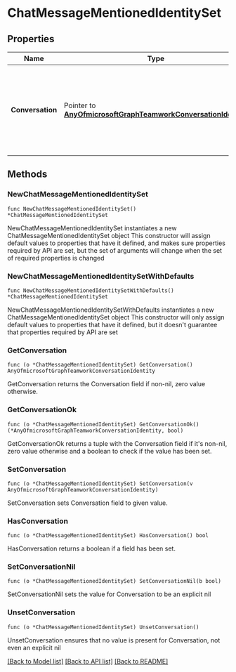 # ChatMessageMentionedIdentitySet

## Properties

Name | Type | Description | Notes
------------ | ------------- | ------------- | -------------
**Conversation** | Pointer to [**AnyOfmicrosoftGraphTeamworkConversationIdentity**](anyOf&lt;microsoft.graph.teamworkConversationIdentity&gt;.md) | If present, represents a conversation (for example, team or channel) @mentioned in a message. | [optional] 

## Methods

### NewChatMessageMentionedIdentitySet

`func NewChatMessageMentionedIdentitySet() *ChatMessageMentionedIdentitySet`

NewChatMessageMentionedIdentitySet instantiates a new ChatMessageMentionedIdentitySet object
This constructor will assign default values to properties that have it defined,
and makes sure properties required by API are set, but the set of arguments
will change when the set of required properties is changed

### NewChatMessageMentionedIdentitySetWithDefaults

`func NewChatMessageMentionedIdentitySetWithDefaults() *ChatMessageMentionedIdentitySet`

NewChatMessageMentionedIdentitySetWithDefaults instantiates a new ChatMessageMentionedIdentitySet object
This constructor will only assign default values to properties that have it defined,
but it doesn't guarantee that properties required by API are set

### GetConversation

`func (o *ChatMessageMentionedIdentitySet) GetConversation() AnyOfmicrosoftGraphTeamworkConversationIdentity`

GetConversation returns the Conversation field if non-nil, zero value otherwise.

### GetConversationOk

`func (o *ChatMessageMentionedIdentitySet) GetConversationOk() (*AnyOfmicrosoftGraphTeamworkConversationIdentity, bool)`

GetConversationOk returns a tuple with the Conversation field if it's non-nil, zero value otherwise
and a boolean to check if the value has been set.

### SetConversation

`func (o *ChatMessageMentionedIdentitySet) SetConversation(v AnyOfmicrosoftGraphTeamworkConversationIdentity)`

SetConversation sets Conversation field to given value.

### HasConversation

`func (o *ChatMessageMentionedIdentitySet) HasConversation() bool`

HasConversation returns a boolean if a field has been set.

### SetConversationNil

`func (o *ChatMessageMentionedIdentitySet) SetConversationNil(b bool)`

 SetConversationNil sets the value for Conversation to be an explicit nil

### UnsetConversation
`func (o *ChatMessageMentionedIdentitySet) UnsetConversation()`

UnsetConversation ensures that no value is present for Conversation, not even an explicit nil

[[Back to Model list]](../README.md#documentation-for-models) [[Back to API list]](../README.md#documentation-for-api-endpoints) [[Back to README]](../README.md)


